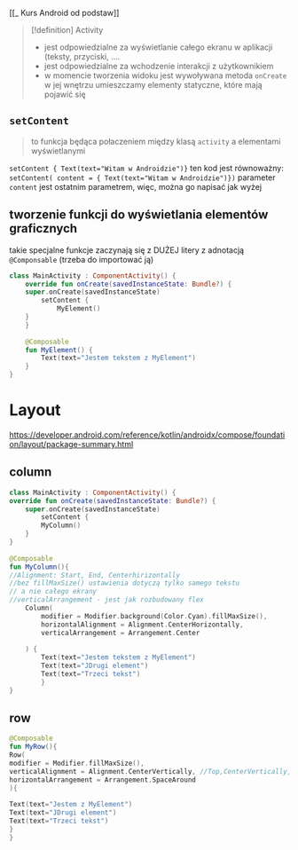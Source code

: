 [[_ Kurs Android od podstaw]]

>[!definition] Activity
> - jest odpowiedzialne za wyświetlanie całego ekranu w aplikacji (teksty, przyciski, ....
> - jest odpowiedzialne za wchodzenie interakcji  z użytkownikiem
> - w momencie tworzenia widoku jest wywoływana metoda `onCreate` w jej wnętrzu umieszczamy elementy statyczne, które mają pojawić się 


## `setContent`
> to funkcja będąca połaczeniem między klasą `activity` a elementami wyświetlanymi


`setContent { Text(text="Witam w Androidzie")}` ten kod jest równoważny:
`setContent( content = { Text(text="Witam w Androidzie")})`
parameter `content` jest ostatnim parametrem, więc, można go napisać jak wyżej 


## tworzenie funkcji do wyświetlania elementów graficznych

takie specjalne funkcje zaczynają się z DUŻEJ litery z adnotacją `@Componsable` (trzeba do importować ją)

```kotlin
class MainActivity : ComponentActivity() {  
	override fun onCreate(savedInstanceState: Bundle?) {  
	super.onCreate(savedInstanceState)  
		setContent {  
			MyElement()  
	}  
	}  
  
	@Composable  
	fun MyElement() {  
		Text(text="Jestem tekstem z MyElement")  
	}  
}
```



# Layout
https://developer.android.com/reference/kotlin/androidx/compose/foundation/layout/package-summary.html

## column
```kotlin
class MainActivity : ComponentActivity() {  
override fun onCreate(savedInstanceState: Bundle?) {  
	super.onCreate(savedInstanceState)  
		setContent {  
		MyColumn()  
	}  
}  
  
@Composable  
fun MyColumn(){  
//Alignment: Start, End, Centerhirizontally  
//bez fillMaxSize() ustawienia dotyczą tylko samego tekstu  
// a nie całego ekrany  
//verticalArrangement - jest jak rozbudowany flex  
	Column(  
		modifier = Modifier.background(Color.Cyan).fillMaxSize(),  
		horizontalAlignment = Alignment.CenterHorizontally,  
		verticalArrangement = Arrangement.Center  
	  
	) {  
		Text(text="Jestem tekstem z MyElement")  
		Text(text="JDrugi element")  
		Text(text="Trzeci tekst")  
		}  
}
```


## row
```kotlin
@Composable  
fun MyRow(){  
Row(  
modifier = Modifier.fillMaxSize(),  
verticalAlignment = Alignment.CenterVertically, //Top,CenterVertically, Bottom  
horizontalArrangement = Arrangement.SpaceAround  
){  
  
Text(text="Jestem z MyElement")  
Text(text="JDrugi element")  
Text(text="Trzeci tekst")  
}  
}
```

























